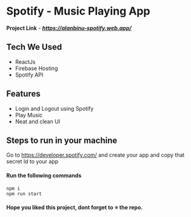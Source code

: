 

# Spotify - Music Playing App

**Project Link** - ***https://alanbinu-spotify.web.app/***

## Tech We Used

- ReactJs
- Firebase Hosting
- Spotify API


## Features

- Login and Logout using Spotify
- Play Music
- Neat and clean UI

## Steps to run in your machine

Go to https://developer.spotify.com/ and create your app and copy that secret Id to your app

#### Run the following commands
```
npm i
npm run start
```




#### Hope you liked this project, dont forget to ⭐ the repo.
